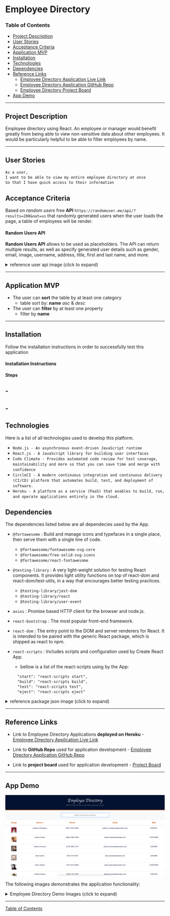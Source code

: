 # Employee Directory

### Table of Contents

- [Project Description](#project-description)
- [User Stories](#user-stories)
- [Acceptance Criteria](#acceptance-criteria)
- [Application MVP](#application-mvp)
- [Installation](#installation)
- [Technologies](#technologies)
- [Dependencies](#depencencies)
- [Reference Links](#reference-links)
  - [Employee Directory Application Live Link](https://employee-directory-platform.herokuapp.com/)
  - [Employee Directory Application GitHub Repo](https://github.com/ystamaritq/employee-directory)
  - [Employee Directory Project Board](https://github.com/ystamaritq/employee-directory/projects/1)
- [App Demo](#app-demo)

---

## Project Description

Employee directory using React. An employee or manager would benefit greatly from being able to view non-sensitive data about other employees. It would be particularly helpful to be able to filter employees by name.

---

## User Stories

```
As a user,
I want to be able to view my entire employee directory at once
So that I have quick access to their information

```

## Acceptance Criteria

Based on _random users_ free **API** `https://randomuser.me/api/?results=200&nat=us` that randomly generated users when the user loads the page, a table of employees will be render.

#### Random Users API

**Random Users API** allows to be used as placeholders. The API can return multiple results, as well as specify generated user details such as gender, email, image, username, address, title, first and last name, and more.

<details>
  <summary>reference user api image (click to expand)</summary>
<img src="./images/users.png" width = "800px">
</details>

---

## Application MVP

- The user can **sort** the table by at least one category
  - table sort by: **name** _asc_ & _desc_
- The user can **filter** by at least one property
  - filter by **name**

---

## Installation

Follow the installation instructions in order to successfully test this application

#### Installation Instructions

**Steps**

## -

## -

## Technologies

Here is a list of all technologies used to develop this platform.

- `Node.js - An asynchronous event-driven JavaScript runtime`
- `React.js - A JavaScript library for building user interfaces`
- `Code Climate - Provides automated code review for test coverage, maintainability and more so that you can save time and merge with confidence`
- `CircleCI - A modern continuous integration and continuous delivery (CI/CD) platform that automates build, test, and deployment of software.`
- `Heroku - A platform as a service (PaaS) that enables to build, run, and operate applications entirely in the cloud.`

## Dependencies

The dependencies listed below are all dependecies used by the App.

- `@fortawesome` : Build and manage icons and typefaces in a single place, then serve them with a single line of code.
  - `@fortawesome/fontawesome-svg-core`
  - `@fortawesome/free-solid-svg-icons`
  - `@fortawesome/react-fontawesome`
- `@testing-library` : A very light-weight solution for testing React components. It provides light utility functions on top of react-dom and react-dom/test-utils, in a way that encourages better testing practices.
  - `@testing-library/jest-dom`
  - `@testing-library/react`
  - `@testing-library/user-event`
- `axios` : Promise based HTTP client for the browser and node.js.
- `react-bootstrap` : The most popular front-end framework.
- `react-dom` : The entry point to the DOM and server renderers for React. It is intended to be paired with the generic React package, which is shipped as react to npm.
- `react-scripts` : Includes scripts and configuration used by Create React App.

  - bellow is a list of the react-scripts using by the App:

  ```
    "start": "react-scripts start",
    "build": "react-scripts build",
    "test": "react-scripts test",
    "eject": "react-scripts eject"

  ```

<details>
  <summary>reference package json image (click to expand)</summary>
<img src="./images/package.png" width = "400px">
</details>

---

## Reference Links

- Link to Employee Directory Applications **deployed on Heroku** - [Employee Directory Application Live Link](https://employee-directory-platform.herokuapp.com/)

- Link to **GitHub Repo** used for application development - [Employee Directory Application GitHub Repo](https://github.com/ystamaritq/employee-directory)

- Link to **project board** used for application development - [Project Board](https://github.com/ystamaritq/employee-directory/projects/1)

---

## App Demo

<img src="./images/demo.png" width = "800px">

The following images demonstrates the application functionality:

<details>
<summary>Employee Directory Demo Images (click to expand)</summary>
<img src="./images/d1.png" width = "800px">
<img src="./images/d2.png" width = "800px">
<img src="./images/d3.png" width = "800px">
<img src="./images/d4.png" width = "800px">
</details>

---

[Table of Contents](#table-of-contents)
